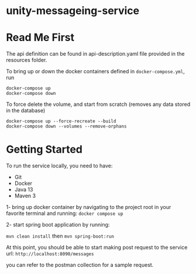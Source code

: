 # unity-messageing-service


# Read Me First

The api definition can be found in api-description.yaml file provided in the resources folder.

To bring up or down the docker containers defined in `docker-compose.yml`, run

    docker-compose up
    docker-compose down

To force delete the volume, and start from scratch (removes any data stored in the database)

    docker-compose up --force-recreate --build
    docker-compose down --volumes --remove-orphans

# Getting Started
To run the service locally, you need to have:
* Git
* Docker
* Java 13
* Maven 3

1- bring up docker container by navigating to the project root in your favorite terminal and running:
 `docker compose up`

2- start spring boot application by running:

`mvn clean install`
then
`mvn spring-boot:run`

At this point, you should be able to start making post request to the service url:
`http://localhost:8090/messages`

you can refer to the postman collection for a sample request.




